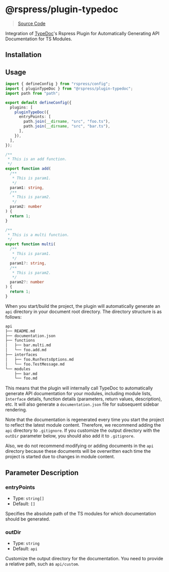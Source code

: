 # @rspress/plugin-typedoc

> [Source Code](https://github.com/web-infra-dev/rspress/tree/main/packages/plugin-typedoc)

Integration of [TypeDoc](https://github.com/TypeStrong/typedoc)'s Rspress Plugin for Automatically Generating API Documentation for TS Modules.

## Installation

## Usage

```ts
import { defineConfig } from "rspress/config";
import { pluginTypeDoc } from "@rspress/plugin-typedoc";
import path from "path";

export default defineConfig({
  plugins: [
    pluginTypeDoc({
      entryPoints: [
        path.join(__dirname, "src", "foo.ts"),
        path.join(__dirname, "src", "bar.ts"),
      ],
    }),
  ],
});
```

```ts
/**
 * This is an add function.
 */
export function add(
  /**
   * This is param1.
   */
  param1: string,
  /**
   * This is param2.
   */
  param2: number
) {
  return 1;
}
```

```ts
/**
 * This is a multi function.
 */
export function multi(
  /**
   * This is param1.
   */
  param1?: string,
  /**
   * This is param2.
   */
  param2?: number
) {
  return 1;
}
```

When you start/build the project, the plugin will automatically generate an `api` directory in your document root directory. The directory structure is as follows:

```bash
api
├── README.md
├── documentation.json
├── functions
│   ├── bar.multi.md
│   └── foo.add.md
├── interfaces
│   ├── foo.RunTestsOptions.md
│   └── foo.TestMessage.md
└── modules
    ├── bar.md
    └── foo.md
```

This means that the plugin will internally call TypeDoc to automatically generate API documentation for your modules, including module lists, `Interface` details, function details (parameters, return values, description), etc. It will also generate a `documentation.json` file for subsequent sidebar rendering.

Note that the documentation is regenerated every time you start the project to reflect the latest module content. Therefore, we recommend adding the `api` directory to `.gitignore`. If you customize the output directory with the `outDir` parameter below, you should also add it to `.gitignore`.

Also, we do not recommend modifying or adding documents in the `api` directory because these documents will be overwritten each time the project is started due to changes in module content.

## Parameter Description

### entryPoints

- Type: `string[]`
- Default: `[]`

Specifies the absolute path of the TS modules for which documentation should be generated.

### outDir

- Type: `string`
- Default: `api`

Customize the output directory for the documentation. You need to provide a relative path, such as `api/custom`.
